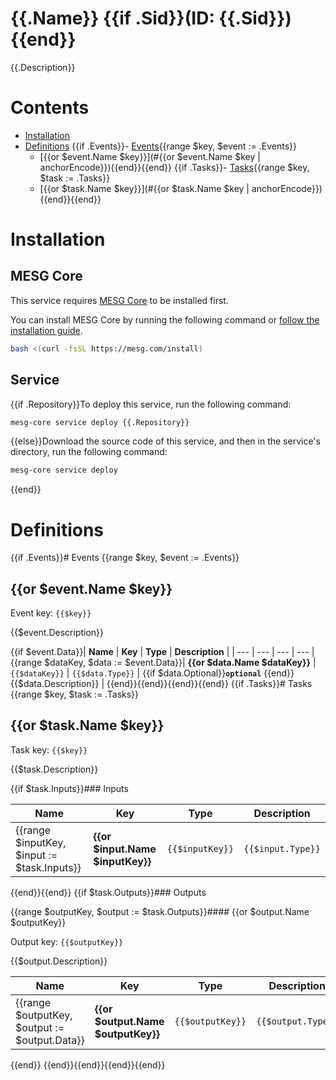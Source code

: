 # {{.Name}} {{if .Sid}}(ID: {{.Sid}}){{end}}

{{.Description}}

# Contents

- [Installation](#Installation)
- [Definitions](#Definitions)
  {{if .Events}}- [Events](#Events){{range $key, $event := .Events}}
    - [{{or $event.Name $key}}](#{{or $event.Name $key | anchorEncode}}){{end}}{{end}}
  {{if .Tasks}}- [Tasks](#Tasks){{range $key, $task := .Tasks}}
    - [{{or $task.Name $key}}](#{{or $task.Name $key | anchorEncode}}){{end}}{{end}}

# Installation

## MESG Core

This service requires [MESG Core](https://github.com/mesg-foundation/core) to be installed first.

You can install MESG Core by running the following command or [follow the installation guide](https://docs.mesg.com/guide/installation.html).

```bash
bash <(curl -fsSL https://mesg.com/install)
```

## Service

{{if .Repository}}To deploy this service, run the following command:
```bash
mesg-core service deploy {{.Repository}}
```
{{else}}Download the source code of this service, and then in the service's directory, run the following command:
```bash
mesg-core service deploy
```
{{end}}
# Definitions

{{if .Events}}# Events
{{range $key, $event := .Events}}
## {{or $event.Name $key}}

Event key: `{{$key}}`

{{$event.Description}}

{{if $event.Data}}| **Name** | **Key** | **Type** | **Description** |
| --- | --- | --- | --- |
{{range $dataKey, $data := $event.Data}}| **{{or $data.Name $dataKey}}** | `{{$dataKey}}` | `{{$data.Type}}` | {{if $data.Optional}}**`optional`** {{end}}{{$data.Description}} |
{{end}}{{end}}{{end}}{{end}}
{{if .Tasks}}# Tasks
{{range $key, $task := .Tasks}}
## {{or $task.Name $key}}

Task key: `{{$key}}`

{{$task.Description}}

{{if $task.Inputs}}### Inputs

| **Name** | **Key** | **Type** | **Description** |
| --- | --- | --- | --- |
{{range $inputKey, $input := $task.Inputs}}| **{{or $input.Name $inputKey}}** | `{{$inputKey}}` | `{{$input.Type}}` | {{if $input.Optional}}**`optional`** {{end}}{{$input.Description}} |
{{end}}{{end}}
{{if $task.Outputs}}### Outputs

{{range $outputKey, $output := $task.Outputs}}#### {{or $output.Name $outputKey}}

Output key: `{{$outputKey}}`

{{$output.Description}}

| **Name** | **Key** | **Type** | **Description** |
| --- | --- | --- | --- |
{{range $outputKey, $output := $output.Data}}| **{{or $output.Name $outputKey}}** | `{{$outputKey}}` | `{{$output.Type}}` | {{if $output.Optional}}**`optional`** {{end}}{{$output.Description}} |
{{end}}
{{end}}{{end}}{{end}}{{end}}
